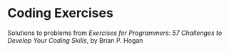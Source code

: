 # Coding Exercises

Solutions to problems from *Exercises for Programmers: 57 Challenges to Develop Your Coding Skills*, by Brian P. Hogan
